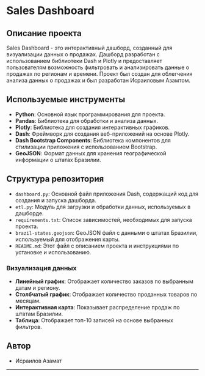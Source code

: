 # Sales Dashboard

## Описание проекта

Sales Dashboard - это интерактивный дашборд, созданный для визуализации данных о продажах. Дашборд разработан с использованием библиотеки Dash и Plotly и предоставляет пользователям возможность фильтровать и анализировать данные о продажах по регионам и времени. Проект был создан для облегчения анализа данных о продажах и был разработан Исраиловым Азамтом.

## Используемые инструменты

- **Python**: Основной язык программирования для проекта.
- **Pandas**: Библиотека для обработки и анализа данных.
- **Plotly**: Библиотека для создания интерактивных графиков.
- **Dash**: Фреймворк для создания веб-приложений на основе Plotly.
- **Dash Bootstrap Components**: Библиотека компонентов для стилизации приложения с использованием Bootstrap.
- **GeoJSON**: Формат данных для хранения географической информации о штатах Бразилии.

## Структура репозитория

- `dashboard.py`: Основной файл приложения Dash, содержащий код для создания и запуска дашборда.
- `etl.py`: Модуль для загрузки и обработки данных, используемых в дашборде.
- `requirements.txt`: Список зависимостей, необходимых для запуска проекта.
- `brazil-states.geojson`: GeoJSON файл с данными о штатах Бразилии, используемый для отображения карты.
- `README.md`: Этот файл с описанием проекта и инструкциями по установке и использованию.

### Визуализация данных

- **Линейный график**: Отображает количество заказов по выбранным датам и региону.
- **Столбчатый график**: Отображает количество проданных товаров по месяцам.
- **Интерактивная карта**: Показывает распределение продаж по штатам Бразилии.
- **Таблица**: Отображает топ-10 записей на основе выбранных фильтров.

## Автор

- Исраилов Азамат
---

